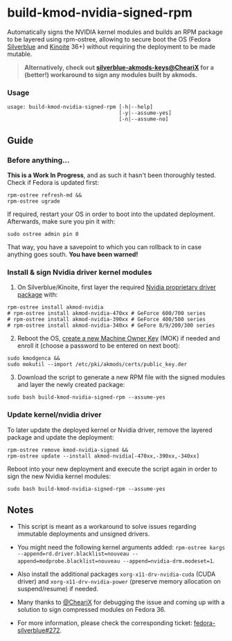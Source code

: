 # build-kmod-nvidia-signed-rpm

Automatically signs the NVIDIA kernel modules and builds an RPM package to be layered using rpm-ostree,
allowing to secure boot the OS (Fedora [Silverblue](https://silverblue.fedoraproject.org/) and
[Kinoite](https://kinoite.fedoraproject.org/) 36+) without requiring the deployment to be made mutable.

> **Alternatively, check out [silverblue-akmods-keys@CheariX](https://github.com/CheariX/silverblue-akmods-keys) for a (better!) workaround to sign any modules built by akmods.**

### Usage

```
usage: build-kmod-nvidia-signed-rpm [-h|--help]
                                    [-y|--assume-yes]
                                    [-n|--assume-no]
```

## Guide

### Before anything...

**This is a Work In Progress**, and as such it hasn't been thoroughly tested. Check if Fedora is updated first:

```
rpm-ostree refresh-md &&
rpm-ostree ugrade
```

If required, restart your OS in order to boot into the updated deployment. Afterwards, make sure you pin it with:

```
sudo ostree admin pin 0
```

That way, you have a savepoint to which you can rollback to in case anything goes south. **You have been warned!**

### Install & sign Nvidia driver kernel modules

1. On Silverblue/Kinoite, first layer the required [Nvidia proprietary driver package](https://rpmfusion.org/Howto/NVIDIA#Determining_your_card_model) with:

```
rpm-ostree install akmod-nvidia
# rpm-ostree install akmod-nvidia-470xx # GeForce 600/700 series
# rpm-ostree install akmod-nvidia-390xx # GeForce 400/500 series
# rpm-ostree install akmod-nvidia-340xx # GeFore 8/9/200/300 series
```

2. Reboot the OS, [create a new Machine Owner Key](https://rpmfusion.org/Howto/Secure%20Boot) (MOK) if needed and enroll it (choose a password to be entered on next boot):

```
sudo kmodgenca &&
sudo mokutil --import /etc/pki/akmods/certs/public_key.der
```

3. Download the script to generate a new RPM file with the signed modules and layer the newly created package:

```
sudo bash build-kmod-nvidia-signed-rpm --assume-yes
```

### Update kernel/nvidia driver

To later update the deployed kernel or Nvidia driver, remove the layered package and update the deployment:

```
rpm-ostree remove kmod-nvidia-signed &&
rpm-ostree update --install akmod-nvidia[-470xx,-390xx,-340xx]
```

Reboot into your new deployment and execute the script again in order to sign the new Nvidia kernel modules:

```
sudo bash build-kmod-nvidia-signed-rpm --assume-yes
```

## Notes

* This script is meant as a workaround to solve issues regarding immutable deployments and unsigned drivers.

* You might need the following kernel arguments added: `rpm-ostree kargs --append=rd.driver.blacklist=nouveau --append=modprobe.blacklist=nouveau --append=nvidia-drm.modeset=1`.

* Also install the additional packages `xorg-x11-drv-nvidia-cuda` (CUDA driver) and `xorg-x11-drv-nvidia-power` (preserve memory allocation on suspend/resume) if needed.

* Many thanks to [@CheariX](https://github.com/chearix) for debugging the issue and coming up with a solution to sign compressed modules on Fedora 36.

* For more information, please check the corresponding ticket: [fedora-silverblue#272](https://github.com/fedora-silverblue/issue-tracker/issues/272).
